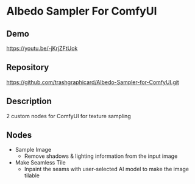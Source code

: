 # Albedo Sampler For ComfyUI

## Demo
<https://youtu.be/-jKrjZFtUok>

## Repository
<https://github.com/trashgraphicard/Albedo-Sampler-for-ComfyUI.git>

## Description
2 custom nodes for ComfyUI for texture sampling

## Nodes
- Sample Image
	- Remove shadows & lighting information from the input image
- Make Seamless Tile
	- Inpaint the seams with user-selected AI model to make the image tilable
